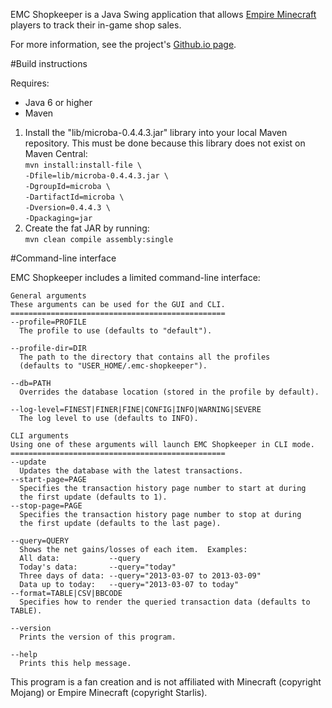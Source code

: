 EMC Shopkeeper is a Java Swing application that allows [Empire Minecraft][1] players to track their in-game shop sales.

For more information, see the project's [Github.io page][6].

#Build instructions

Requires:

* Java 6 or higher
* Maven

1. Install the "lib/microba-0.4.4.3.jar" library into your local Maven repository.  This must be done because this library does not exist on Maven Central:  
`mvn install:install-file \`  
`-Dfile=lib/microba-0.4.4.3.jar \`  
`-DgroupId=microba \`  
`-DartifactId=microba \`  
`-Dversion=0.4.4.3 \`  
`-Dpackaging=jar`
1. Create the fat JAR by running:    
`mvn clean compile assembly:single`

#Command-line interface

EMC Shopkeeper includes a limited command-line interface:

    General arguments
    These arguments can be used for the GUI and CLI.
    ================================================
    --profile=PROFILE
      The profile to use (defaults to "default").

    --profile-dir=DIR
      The path to the directory that contains all the profiles
      (defaults to "USER_HOME/.emc-shopkeeper").

    --db=PATH
      Overrides the database location (stored in the profile by default).

    --log-level=FINEST|FINER|FINE|CONFIG|INFO|WARNING|SEVERE
      The log level to use (defaults to INFO).

    CLI arguments
    Using one of these arguments will launch EMC Shopkeeper in CLI mode.
    ================================================
    --update
      Updates the database with the latest transactions.
    --start-page=PAGE
      Specifies the transaction history page number to start at during
      the first update (defaults to 1).
    --stop-page=PAGE
      Specifies the transaction history page number to stop at during
      the first update (defaults to the last page).

    --query=QUERY
      Shows the net gains/losses of each item.  Examples:
      All data:           --query
      Today's data:       --query="today"
      Three days of data: --query="2013-03-07 to 2013-03-09"
      Data up to today:   --query="2013-03-07 to today"
    --format=TABLE|CSV|BBCODE
      Specifies how to render the queried transaction data (defaults to TABLE).

    --version
      Prints the version of this program.

    --help
      Prints this help message.

This program is a fan creation and is not affiliated with Minecraft (copyright Mojang) or Empire Minecraft (copyright Starlis).

[1]: http://empireminecraft.com
[2]: https://github.com/mangstadt/emc-shopkeeper/raw/master/dist/emc-shopkeeper.jnlp
[3]: https://github.com/mangstadt/emc-shopkeeper/raw/master/dist/emc-shopkeeper-full.jar
[4]: https://github.com/mangstadt/emc-shopkeeper/tree/master/screenshots
[5]: http://empireminecraft.com/threads/shop-statistics.22507/
[6]: http://mangstadt.github.io/emc-shopkeeper

